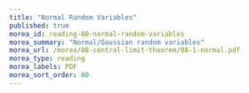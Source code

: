 ```yaml
---
title: "Normal Random Variables"
published: true
morea_id: reading-08-normal-random-variables
morea_summary: "Normal/Gaussian random variables"
morea_url: /morea/08-central-limit-theorem/08-1-normal.pdf
morea_type: reading
morea_labels: PDF
morea_sort_order: 80
---
```

